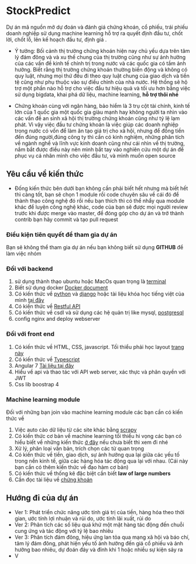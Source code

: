 # StockPredict
Dự án mã nguồn mở dự đoán và đánh giá chứng khoán, cổ phiếu, trái phiếu doanh nghiệp sử dụng machine learning hỗ trợ ra quyết định đầu tư, chốt lời, chốt lỗ, lên kế hoạch đầu tư, định giá .

- Ý tưởng: Bối cảnh thị trường chứng khoán hiện nay chủ yếu dựa trên tâm lý đám đông và và xu thế chung của thị trường cũng như sự ảnh hưởng của các vấn đề kinh tế chính trị trong nước và các quốc gia có tầm ảnh hưởng. Biết rằng thị trường chứng khoán thường biến động và không có quy luật, nhưng mọi thứ đều đi theo quy luật chung của giao dịch và tiền tệ cũng như phụ thuộc vào sự điều chỉnh của nhà nước. Hệ thống sẽ hộ trợ một phần nào hỗ trợ cho việc đầu tư hiệu quả và tối ưu hơn bằng việc sử dụng bigdata, khai phá dữ liệu, machine learning, **hỗ trợ thôi nhé**

- Chứng khoán cùng với ngân hàng, bảo hiểm là 3 trụ cột tài chính, kinh tế lớn của 1 quốc gia một quốc gia giàu mạnh hay không người ta nhìn vào các vấn đề an sinh xã hội thị trường chứng khoán cũng như tỷ lệ lạm phát. Vì vậy việc đầu tư chứng khoán là việc giúp các doanh nghiệp trong nước có vốn để làm ăn tạo giá trị cho xã hội, nhưng để đồng tiền đến đúng người,đúng  công ty thì cần có kinh nghiệm, những phân tích về ngành nghề và lĩnh vực kinh doanh cũng như cái nhìn về thị trường, nắm bắt được điều này nên mình bắt tay vào nghiên cứu một dự án để phục vụ cá nhân mình cho việc đầu tư, và mình muốn open source

## Yêu cầu về kiến thức 
- Đống  kiến thức bên dưới bạn không cần phải biết hết nhưng mà biết hết thì càng tốt, bạn sẽ chọn 1 module rồi code chuyên sâu về cái đó để thành thạo công nghệ đó rồi nếu bạn thích thì có thể nhẩy qua module khác để luyện công nghệ khác, code của bạn sẽ được mọi người review trước khi được merge vào master, để đóng góp cho dự án và trở thành contrib bạn hãy commit và tạo pull request 
### Điều kiện tiên quyết để tham gia dự án 
Bạn sẽ không thể tham gia dự án nếu bạn không biết sử dụng **GITHUB** để làm việc nhóm

### Đối với backend 
1. sử dụng thành thạo ubuntu hoặc MacOs quan trọng là [terminal](https://www.howtogeek.com/412055/37-important-linux-commands-you-should-know/)
2. Biết sử dụng docker [Docker document](https://docs.docker.com/)
3. Có kiến thức về [python](https://python.org) và [django](https://docs.djangoproject.com/en/2.2/) hoặc tài liệu khóa học tiếng việt của mình [tại đây](https://www.youtube.com/playlist?list=PLZEIt444jqpB1j3RD4BrYm9JmNVYuzVNm)
4. Có kiến thức về  [Restful API](https://www.django-rest-framework.org/tutorial/quickstart/)
5. Có kiến thức về  csdl và sử dụng các hệ quản trị like mysql, [postgresql](https://www.postgresql.org/docs/10/index.html)
6. config nginx and deploy webserver

### Đối với front end 

1. Có kiến thức về HTML, CSS, javascript. Tối thiểu phải học layout [trang này](https://www.w3schools.com/css/tryit.asp?filename=trycss_website_layout_blog)
2. Có kiến thức về  [Typescript](https://www.typescriptlang.org/docs/handbook/basic-types.html)
3. Angular 7 [Tài liệu tại đây](https://angular.io/start)
4. Hiểu về api và thao tác với API web server, xác thực và phân quyền với JWT
5. Css lib boostrap 4

### Machine learning module
Đối với những bạn join vào machine learning module các bạn cần có kiến thức về 

1. Việc auto cào dữ liệu từ các site khác bằng [scrapy](https://scrapy.org/)
2. Có kiến thức cơ bản về machine learning tối thiểu hi vọng các bạn có hiểu biết về những kiến thức [ở đây](https://www.youtube.com/playlist?list=PLZEIt444jqpBPoqtW2ARJp9ICnF3c7vJC) nếu chưa biết thì xem đi nhé
3. Xử lý, phân loại văn bản, trích chọn các từ quan trọng 
4. Có kiến thức về tiền, giao dịch, sự ảnh hưởng qua lại giữa các yếu tố  trong nền kinh tế, giữa các hàng hóa tác động qua lại với nhau. (Cái này bạn cần có thêm kiến thức về  đạo hàm cơ bản)
5. Có kiến thức về thống kê đặc biệt cần biết **law of large numbers**
6. Cần đọc tài liệu về  [chứng khoán](https://drive.google.com/open?id=10byweEWqMbzoKYEEjApWzmNFJvqp1ZLQ)

## Hướng đi của dự án 

- Ver 1: Phát triển chức năng ước tính giá trị của tiền, hàng hóa theo thời gian, ước tính lợi nhuận và rủi do, ước tính lãi xuất, rủi do 
- Ver 2: Phân tích các số liệu quá khứ một mặt hàng tác động đến chuỗi cung ứng và tác động với tỷ lệ bao nhiêu 
- Ver 3: Phân tích đám đông, hiệu ứng lan tỏa qua mạng xã hội và báo chí, tâm lý đám đông, phát hiện yếu tố ảnh hưởng đến giá cổ phiếu và ảnh hưởng bao nhiêu, dự đoán đáy và đỉnh khi 1 hoặc nhiều sự kiện sảy ra
- V




